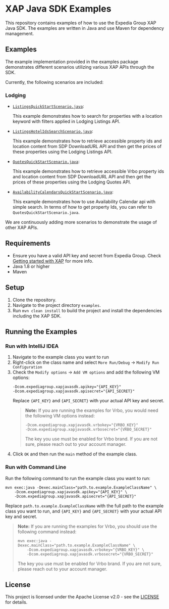 # XAP Java SDK Examples

This repository contains examples of how to use the Expedia Group XAP Java SDK. The examples are
written in Java and use Maven for dependency management.

## Examples

The example implementation provided in the examples package demonstrates different scenarios
utilizing various XAP APIs through the SDK.

Currently, the following scenarios are included:

### Lodging

- [`ListingsQuickStartScenario.java`](src/main/java/com/expediagroup/sdk/xap/examples/scenarios/lodging/ListingsQuickStartScenario.java):

  This example demonstrates how to search for properties with a location keyword with filters
  applied in Lodging Listings API.

- [`ListingsHotelIdsSearchScenario.java`](src/main/java/com/expediagroup/sdk/xap/examples/scenarios/lodging/ListingsHotelIdsSearchScenario.java):

  This example demonstrates how to retrieve accessible property ids and location content from
  SDP DownloadURL API and then get the prices of these properties using the Lodging Listings API.

- [`QuotesQuickStartScenario.java`](src/main/java/com/expediagroup/sdk/xap/examples/scenarios/lodging/QuotesQuickStartScenario.java):

  This example demonstrates how to retrieve accessible Vrbo property ids and location content from
  SDP DownloadURL API and then get the prices of these properties using the Lodging Quotes API.

- [
  `AvailabilityCalendarsQuickStartScenario.java`](src/main/java/com/expediagroup/sdk/xap/examples/scenarios/lodging/AvailabilityCalendarsQuickStartScenario.java):

  This example demonstrates how to use Availability Calendar api with simple search.
  In terms of how to get property Ids, you can refer to `QuotesQuickStartScenario.java`.

We are continuously adding more scenarios to demonstrate the usage of other XAP APIs.

## Requirements

- Ensure you have a valid API key and secret from Expedia Group.
  Check [Getting started with XAP](https://developers.expediagroup.com/xap/products/xap/set-up/getting-started)
  for more info.
- Java 1.8 or higher
- Maven

## Setup

1. Clone the repository.
2. Navigate to the project directory `examples`.
3. Run `mvn clean install` to build the project and install the dependencies including the XAP SDK.

## Running the Examples

### Run with IntelliJ IDEA
1. Navigate to the example class you want to run
2. Right-click on the class name and select `More Run/Debug` -> `Modify Run Configuration`
3. Check the `Modify options` -> `Add VM options` and add the following VM options:
    ```
    -Dcom.expediagroup.xapjavasdk.apikey="{API_KEY}"
    -Dcom.expediagroup.xapjavasdk.apisecret="{API_SECRET}"
    ```
    Replace `{API_KEY}` and `{API_SECRET}` with your actual API key and secret.
    > **Note:** If you are running the examples for Vrbo, you would need the following VM options instead:
    > ```
    > -Dcom.expediagroup.xapjavasdk.vrbokey="{VRBO_KEY}"
    > -Dcom.expediagroup.xapjavasdk.vrbosecret="{VRBO_SECRET}"
    > ```
    > The key you use must be enabled for Vrbo brand. If you are not sure, please reach out to your account manager.
4. Click `OK` and then run the `main` method of the example class.

### Run with Command Line
Run the following command to run the example class you want to run:
```
mvn exec:java -Dexec.mainClass="path.to.example.ExampleClassName" \
    -Dcom.expediagroup.xapjavasdk.apikey="{API_KEY}" \
    -Dcom.expediagroup.xapjavasdk.apisecret="{API_SECRET}"
```
Replace `path.to.example.ExampleClassName` with the full path to the example class you want to run,
and `{API_KEY}` and `{API_SECRET}` with your actual API key and secret.

> **Note:** If you are running the examples for Vrbo, you should use the following command instead:
> ```
> mvn exec:java -Dexec.mainClass="path.to.example.ExampleClassName" \
>     -Dcom.expediagroup.xapjavasdk.vrbokey="{VRBO_KEY}" \
>     -Dcom.expediagroup.xapjavasdk.vrbosecret="{VRBO_SECRET}"
> ```
> The key you use must be enabled for Vrbo brand. If you are not sure, please reach out to your account manager.

## License

This project is licensed under the Apache License v2.0 - see the [LICENSE](../LICENSE) for details.
